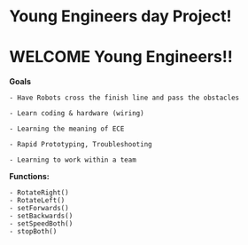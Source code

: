 # Young Engineers day Project!

# WELCOME Young Engineers!! 
   

**Goals**

    - Have Robots cross the finish line and pass the obstacles
    
    - Learn coding & hardware (wiring)
    
    - Learning the meaning of ECE
    
    - Rapid Prototyping, Troubleshooting
    
    - Learning to work within a team

**Functions:**

    - RotateRight()
    - RotateLeft()
    - setForwards()
    - setBackwards()
    - setSpeedBoth()
    - stopBoth()
